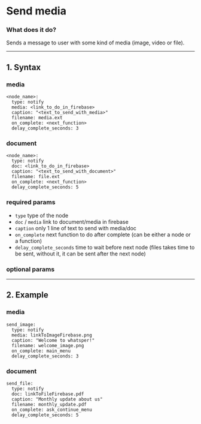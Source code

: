# Send media

### What does it do?
Sends a message to user with some kind of media (image, video or file).
___
## 1. Syntax
### media
```
<node_name>:
  type: notify
  media: <link_to_do_in_firebase>
  caption: "<text_to_send_with_media>"
  filename: media.ext
  on_complete: <next_function>
  delay_complete_seconds: 3
```
### document
```
<node_name>:
  type: notify
  doc: <link_to_do_in_firebase>
  caption: "<text_to_send_with_document>"
  filename: file.ext
  on_complete: <next_function>
  delay_complete_seconds: 5
```

### required params
- `type` type of the node
- `doc` / `media` link to document/media in firebase
- `caption` only 1 line of text to send with media/doc
- `on_complete` next function to do after complete (can be either a node or a function)
- `delay_complete_seconds` time to wait before next node (files takes time to be sent, without it, it can be sent after the next node)

### optional params

___
## 2. Example
### media
```
send_image:
  type: notify
  media: linkToImageFirebase.png
  caption: "Welcome to whatsper!"
  filename: welcome_image.png
  on_complete: main_menu
  delay_complete_seconds: 3
```
### document
```
send_file:
  type: notify
  doc: linkToFileFirebase.pdf
  caption: "Monthly update about us"
  filename: monthly_update.pdf
  on_complete: ask_continue_menu
  delay_complete_seconds: 5
```
